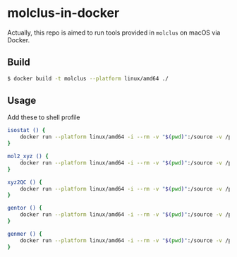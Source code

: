 # molclus-in-docker

Actually, this repo is aimed to run tools provided in `molclus` on macOS via Docker.

## Build

```sh
$ docker build -t molclus --platform linux/amd64 ./
```

## Usage

Add these to shell profile

```sh
isostat () {
    docker run --platform linux/amd64 -i --rm -v "$(pwd)":/source -v /path/to/molclus_1.9.9.9_Linux:/opt/molclus molclus:latest sh -c "isostat $@"
}

mol2_xyz () {
    docker run --platform linux/amd64 -i --rm -v "$(pwd)":/source -v /path/to/molclus_1.9.9.9_Linux:/opt/molclus molclus:latest sh -c "mol2_xyz $@"
}

xyz2QC () {
    docker run --platform linux/amd64 -i --rm -v "$(pwd)":/source -v /path/to/molclus_1.9.9.9_Linux:/opt/molclus molclus:latest sh -c "xyz2QC $@"
}

gentor () {
    docker run --platform linux/amd64 -i --rm -v "$(pwd)":/source -v /path/to/molclus_1.9.9.9_Linux:/opt/molclus molclus:latest sh -c "gentor $@"
}

genmer () {
    docker run --platform linux/amd64 -i --rm -v "$(pwd)":/source -v /path/to/molclus_1.9.9.9_Linux:/opt/molclus molclus:latest sh -c "genmer $@"
}
```
